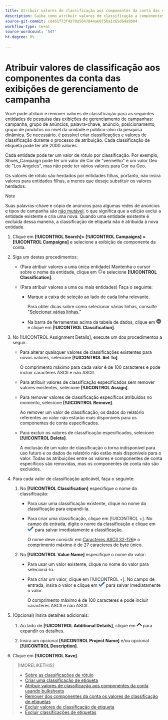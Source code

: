 ```yaml
---
title: Atribuir valores de classificação aos componentes da conta das exibições de gerenciamento de campanha
description: Saiba como atribuir valores de classificação a componentes de conta.
source-git-commit: cd461f73f4a70a5647844a6075ba1c65d64a9b04
workflow-type: tm+mt
source-wordcount: '547'
ht-degree: 0%

---
```


# Atribuir valores de classificação aos componentes da conta das exibições de gerenciamento de campanha

Você pode atribuir e remover valores de classificação para as seguintes entidades de pesquisa das exibições de gerenciamento de campanhas: campanha, grupo de anúncios, palavra-chave, anúncio, posicionamento, grupo de produtos no nível da unidade e público-alvo da pesquisa dinâmica. Se necessário, é possível criar classificações e valores de classificação durante o processo de atribuição. Cada classificação de etiqueta pode ter até 2000 valores.

Cada entidade pode ter um valor de rótulo por classificação. Por exemplo, Shoes_Campaign pode ter um valor de Cor de &quot;vermelho&quot; e um valor Geo de &quot;Los Angeles&quot;, mas não pode ter vários valores para Cor ou Geo.

Os valores de rótulo são herdados por entidades filhas, portanto, não insira valores para entidades filhas, a menos que deseje substituir os valores herdados.

>[!NOTE]
>
>Suas palavras-chave e cópia de anúncios para algumas redes de anúncios e tipos de campanha são [não mutável](/help/search-social-commerce/campaign-management/faqs-campaigns.md), o que significa que a edição exclui a entidade existente e cria uma nova. Quando uma entidade existente é excluída dessa maneira, a classificação de etiqueta não é atribuída à nova entidade.

1. Clique em **[!UICONTROL Search]> [!UICONTROL Campaigns] >[!UICONTROL Campaigns]** e selecione a exibição de componente da conta.

1. Siga um destes procedimentos:

   * (Para atribuir valores a uma única entidade) Mantenha o cursor sobre o nome da entidade, clique em ![Botão Menu](/help/search-social-commerce/assets/arrow-dropdown-menu.png "Botão Menu")e selecione **[!UICONTROL Classification]**.

   * (Para atribuir valores a uma ou mais entidades) Faça o seguinte:

      * Marque a caixa de seleção ao lado de cada linha relevante.

         Para obter dicas sobre como selecionar várias linhas, consulte &quot;[Selecionar várias linhas](/help/search-social-commerce/common-tasks/navigation-editing-selection/multiple-rows-select.md).&quot;

      * Na barra de ferramentas acima da tabela de dados, clique em ![Mais](/help/search-social-commerce/assets/more.png "Mais")e clique em **[!UICONTROL Classification]**.

1. No [!UICONTROL Assignment Details], execute um dos procedimentos a seguir:

   * Para alterar quaisquer valores de classificações existentes para novos valores, selecione **[!UICONTROL Set To]**.

      O comprimento máximo para cada valor é de 100 caracteres e pode incluir caracteres ASCII e não ASCII.

   * Para atribuir valores de classificação especificados sem remover valores existentes, selecione **[!UICONTROL Assign]**.

   * Para remover valores de classificação específicos atribuídos no momento, selecione **[!UICONTROL Remove]**.

      Ao remover um valor de classificação, os dados do relatório referentes ao valor não estarão mais disponíveis para os componentes de conta especificados.

   * Para excluir os valores de classificação especificados, selecione **[!UICONTROL Delete]**.

      A exclusão de um valor de classificação o torna indisponível para uso futuro e os dados de relatório não estão mais disponíveis para o valor. Todas as atribuições entre os valores e componentes de conta específicos são removidas, mas os componentes de conta não são excluídos.

1. Para cada valor de classificação aplicável, faça o seguinte:

   1. No **[!UICONTROL Classification]** especifique o nome da classificação:

      * Para usar uma classificação existente, clique no nome da classificação para expandi-la.

      * Para criar uma classificação, clique em [!UICONTROL +]. No campo de entrada, digite o nome da classificação e clique em ![Salvar](/help/search-social-commerce/assets/select.png "Salvar") para salvar imediatamente a classificação.

         O nome deve consistir em [Caracteres ASCII 32-126](https://www.asciitable.com/)e o comprimento máximo é de 27 caracteres de byte único.
   1. No **[!UICONTROL Value Name]** especifique o nome do valor:

      * Para usar um valor existente, clique no nome do valor para selecioná-lo.

      * Para criar um valor, clique em [!UICONTROL +]. No campo de entrada, insira o valor e clique em ![Salvar](/help/search-social-commerce/assets/select.png "Salvar") para salvar imediatamente o valor.

         O comprimento máximo é de 100 caracteres e pode incluir caracteres ASCII e não ASCII.


1. (Opcional) Insira detalhes adicionais:

   1. Ao lado de **[!UICONTROL Additional Details]**, clique em ![Abertura](/help/search-social-commerce/assets/chevron-up.png "Abertura") para expandir os detalhes.

   1. Insira um opcional **[!UICONTROL Project Name]** e/ou opcional **[!UICONTROL Description]**.

1. Clique em **[!UICONTROL Save]**.

>[!MORELIKETHIS]
>
>* [Sobre as classificações de rótulo](classification-about.md)
>* [Criar uma classificação de etiqueta](classification-create.md)
>* [Atribuir valores de classificação aos componentes da conta usando bulksheets](classification-values-assign-bulksheets.md)
>* [Remover dos componentes da conta os valores de classificação de etiquetas](classification-values-remove.md)
>* [Excluir valores de classificação de etiqueta](classification-values-delete.md)
>* [Excluir classificações de etiquetas](classification-delete.md)

